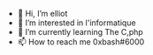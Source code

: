 - 👋 Hi, I’m elliot 
- 👀 I’m interested in l'informatique
- 🌱 I’m currently learning The C,php
- 📫 How to reach me 0xbash#6000
